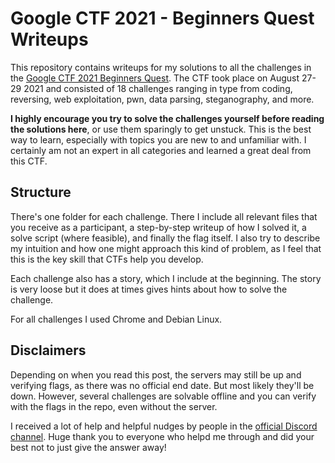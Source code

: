 # Google CTF 2021 - Beginners Quest Writeups

This repository contains writeups for my solutions to all the challenges in the [Google CTF 2021 Beginners Quest](https://capturetheflag.withgoogle.com/beginners-quest). The CTF took place on August 27-29 2021 and consisted of 18 challenges ranging in type from coding, reversing, web exploitation, pwn, data parsing, steganography, and more.

**I highly encourage you try to solve the challenges yourself before reading the solutions here**, or use them sparingly to get unstuck. This is the best way to learn, especially with topics you are new to and unfamiliar with. I certainly am not an expert in all categories and learned a great deal from this CTF.

## Structure

There's one folder for each challenge. There I include all relevant files that you receive as a participant, a step-by-step writeup of how I solved it, a solve script (where feasible), and finally the flag itself. I also try to describe my intuition and how one might approach this kind of problem, as I feel that this is the key skill that CTFs help you develop.

Each challenge also has a story, which I include at the beginning. The story is very loose but it does at times gives hints about how to solve the challenge.

For all challenges I used Chrome and Debian Linux.

## Disclaimers

Depending on when you read this post, the servers may still be up and verifying flags, as there was no official end date. But most likely they'll be down. However, several challenges are solvable offline and you can verify with the flags in the repo, even without the server.

I received a lot of help and helpful nudges by people in the [official Discord channel](https://discord.com/channels/856899439833382935/880198649999683585). Huge thank you to everyone who helpd me through and did your best not to just give the answer away!
